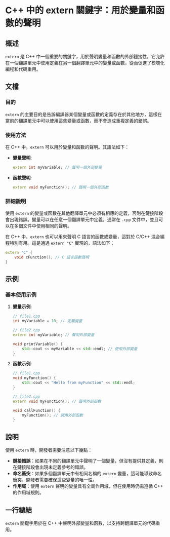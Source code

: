 <!--
Meta Description: # C++ 中的 extern 關鍵字：用於變量和函數的聲明 ## 概述 `extern` 是 C++ 中一個重要的關鍵字，用於聲明變量和函數的外部鏈接性。它允許在一個翻譯單元中使用定義在另一個翻譯單元中的變量或函數，從而促進了模塊化編程和代碼重用。 ## 文檔 ### 目的 `extern` 的主...
Meta Keywords: extern, cpp, void, myfunction, myvariable
-->

# C++ 中的 extern 關鍵字：用於變量和函數的聲明

## 概述
`extern` 是 C++ 中一個重要的關鍵字，用於聲明變量和函數的外部鏈接性。它允許在一個翻譯單元中使用定義在另一個翻譯單元中的變量或函數，從而促進了模塊化編程和代碼重用。

## 文檔
### 目的
`extern` 的主要目的是告訴編譯器某個變量或函數的定義存在於其他地方，這樣在當前的翻譯單元中可以使用這些變量或函數，而不會造成重複定義的錯誤。

### 使用方法
在 C++ 中，`extern` 可以用於變量和函數的聲明。其語法如下：

- **變量聲明**:
  ```cpp
  extern int myVariable; // 聲明一個外部變量
  ```

- **函數聲明**:
  ```cpp
  extern void myFunction(); // 聲明一個外部函數
  ```

### 詳細說明
使用 `extern` 的變量或函數在其他翻譯單元中必須有相應的定義，否則在鏈接階段會出現錯誤。變量可以在任意一個翻譯單元中定義，通常在 `.cpp` 文件中，並且可以在多個文件中使用相同的聲明。

在 C++ 中，`extern` 也可以用來聲明 C 語言的函數或變量，這對於 C/C++ 混合編程特別有用。這是通過 `extern "C"` 實現的，語法如下：

```cpp
extern "C" {
    void cFunction(); // C 語言函數聲明
}
```

## 示例
### 基本使用示例
1. **變量示例**:
   ```cpp
   // file1.cpp
   int myVariable = 10; // 定義變量

   // file2.cpp
   extern int myVariable; // 聲明外部變量

   void printVariable() {
       std::cout << myVariable << std::endl; // 使用外部變量
   }
   ```

2. **函數示例**:
   ```cpp
   // file1.cpp
   void myFunction() {
       std::cout << "Hello from myFunction" << std::endl;
   }

   // file2.cpp
   extern void myFunction(); // 聲明外部函數

   void callFunction() {
       myFunction(); // 調用外部函數
   }
   ```

## 說明
使用 `extern` 時，開發者需要注意以下幾點：

- **鏈接錯誤**：如果在不同的翻譯單元中聲明了一個變量，但沒有提供其定義，則在鏈接階段會出現未定義參考的錯誤。
- **命名衝突**：如果多個翻譯單元中有相同名稱的 `extern` 變量，這可能導致命名衝突，開發者需要確保這些變量的唯一性。
- **作用域**：使用 `extern` 聲明的變量具有全局作用域，但在使用時仍需遵循 C++ 的作用域規則。

## 一行總結
`extern` 關鍵字用於在 C++ 中聲明外部變量和函數，以支持跨翻譯單元的代碼重用。